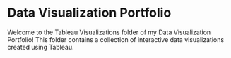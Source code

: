 # Data Visualization Portfolio
Welcome to the Tableau Visualizations folder of my Data Visualization Portfolio! This folder contains a collection of interactive data visualizations created using Tableau.
